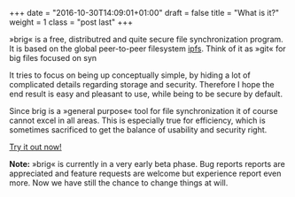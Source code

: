 +++
date = "2016-10-30T14:09:01+01:00"
draft = false
title = "What is it?"
weight = 1
class = "post last"
+++

»brig« is a free, distributred and quite secure file synchronization program.
It is based on the global peer-to-peer filesystem [ipfs](https://ipfs.io/).
Think of it as »git« for big files focused on syn

It tries to focus on being up conceptually simple, by hiding a lot of
complicated details regarding storage and security. Therefore I hope the end
result is easy and pleasant to use, while being to be secure by default.

Since brig is a »general purpose« tool for file synchronization it of course
cannot excel in all areas. This is especially true for efficiency, which is
sometimes sacrificed to get the balance of usability and security right.

[Try it out now!](http://brig.readthedocs.io/en/latest/)

**Note:** »brig« is currently in a very early beta phase. Bug reports reports
are appreciated and feature requests are welcome but experience report even
more. Now we have still the chance to change things at will.
